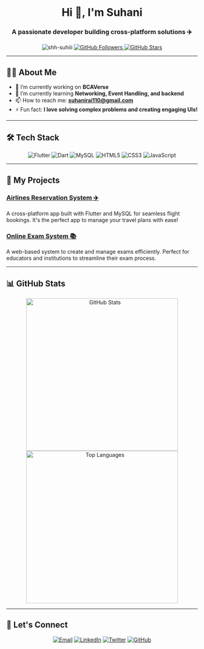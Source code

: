 <!-- Header Section -->
<h1 align="center">Hi 👋, I'm Suhani</h1>
<h3 align="center">A passionate developer building cross-platform solutions ✈️</h3>

<p align="center">
  <img src="https://komarev.com/ghpvc/?username=shh-suhiii&label=Profile%20views&color=0e75b6&style=flat" alt="shh-suhiii" />
  <a href="https://github.com/shh-suhiii?tab=followers">
    <img src="https://img.shields.io/github/followers/shh-suhiii?label=Followers&style=social" alt="GitHub Followers">
  </a>
  <a href="https://github.com/shh-suhiii?tab=repositories">
    <img src="https://img.shields.io/github/stars/shh-suhiii?label=Stars&style=social" alt="GitHub Stars">
  </a>
</p>

---

<!-- About Me Section -->
## 👩‍💻 About Me
- 🔭 I’m currently working on **BCAVerse**  
- 🌱 I’m currently learning **Networking, Event Handling, and backend**  
- 📫 How to reach me: **suhanirai110@gmail.com**  
- ⚡ Fun fact: **I love solving complex problems and creating engaging UIs!**

---

<!-- Tech Stack Section with Icons -->
## 🛠️ Tech Stack
<p align="center">
  <img src="https://img.shields.io/badge/Flutter-02569B?style=flat-square&logo=flutter&logoColor=white" alt="Flutter"/>
  <img src="https://img.shields.io/badge/Dart-0175C2?style=flat-square&logo=dart&logoColor=white" alt="Dart"/>
  <img src="https://img.shields.io/badge/MySQL-4479A1?style=flat-square&logo=mysql&logoColor=white" alt="MySQL"/>
  <img src="https://img.shields.io/badge/HTML5-E34F26?style=flat-square&logo=html5&logoColor=white" alt="HTML5"/>
  <img src="https://img.shields.io/badge/CSS3-1572B6?style=flat-square&logo=css3&logoColor=white" alt="CSS3"/>
  <img src="https://img.shields.io/badge/Javascript-F7DF1E?style=flat-square&logo=javascript&logoColor=black" alt="JavaScript"/>
</p>

---

<!-- Projects Section with Links -->
## 🌟 My Projects
### [Airlines Reservation System ✈️](https://github.com/shh-suhiii/airlines-reservation-system)
A cross-platform app built with Flutter and MySQL for seamless flight bookings. It's the perfect app to manage your travel plans with ease!

### [Online Exam System 📚](https://github.com/shh-suhiii/onlineexamsys)
A web-based system to create and manage exams efficiently. Perfect for educators and institutions to streamline their exam process.

---

<!-- GitHub Stats Section -->
## 📊 GitHub Stats
<div align="center">
  <img src="https://github-readme-stats.vercel.app/api?username=shh-suhiii&show_icons=true&theme=radical&hide_title=true" alt="GitHub Stats" width="400"/>
  <img src="https://github-readme-stats.vercel.app/api/top-langs/?username=shh-suhiii&layout=compact&theme=radical" alt="Top Languages" width="400"/>
</div>

---

<!-- Connect Section with Social Media Badges -->
## 🤝 Let's Connect
<p align="center">
  <a href="mailto:suhanirai011@example.com"><img src="https://img.shields.io/badge/Email-D14836?style=for-the-badge&logo=gmail&logoColor=white" alt="Email"></a>
  <a href="https://www.linkedin.com/in/shh-suhiii"><img src="https://img.shields.io/badge/LinkedIn-0A66C2?style=for-the-badge&logo=linkedin&logoColor=white" alt="LinkedIn"></a>
  <a href="https://twitter.com/shh_suhiii"><img src="https://img.shields.io/badge/Twitter-1DA1F2?style=for-the-badge&logo=twitter&logoColor=white" alt="Twitter"></a>
  <a href="https://github.com/shh-suhiii"><img src="https://img.shields.io/badge/GitHub-100000?style=for-the-badge&logo=github&logoColor=white" alt="GitHub"></a>
</p>
